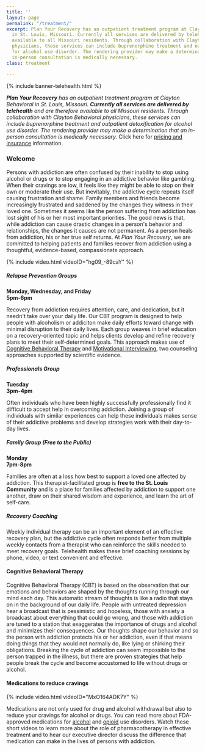 ```yaml
---
title: ''
layout: page
permalink: "/treatment/"
excerpt: Plan Your Recovery has an outpatient treatment program at Clayton Behavioral
  in St. Louis, Missouri. Currently all services are delivered by telehealth and are
  available to all Missouri residents. Through collaboration with Clayton Behavioral
  physicians, these services can include buprenorphine treatment and outpatient detoxification
  for alcohol use disorder. The rendering provider may make a determination that an
  in-person consultation is medically necessary.
class: treatment

---
```

{% include banner-telehealth.html %}

**_Plan Your Recovery_** _has an outpatient treatment program at Clayton Behavioral in St. Louis, Missouri. **Currently all services are delivered by telehealth** and are therefore available to all Missouri residents. Through collaboration with Clayton Behavioral physicians, these services can include buprenorphine treatment and outpatient detoxification for alcohol use disorder. The rendering provider may make a determination that an in-person consultation is medically necessary._ Click here for [pricing and insurance](http://planyourrecovery.com/pricing) information.

### Welcome

Persons with addiction are often confused by their inability to stop using alcohol or drugs or to stop engaging in an addictive behavior like gambling. When their cravings are low, it feels like they might be able to stop on their own or moderate their use. But inevitably, the addictive cycle repeats itself causing frustration and shame. Family members and friends become increasingly frustrated and saddened by the changes they witness in their loved one. Sometimes it seems like the person suffering from addiction has lost sight of his or her most important priorities. The good news is that, while addiction can cause drastic changes in a person's behavior and relationships, the changes it causes are not permanent. As a person heals from addiction, his or her true self returns. At _Plan Your Recovery_, we are committed to helping patients and families recover from addiction using a thoughtful, evidence-based, compassionate approach. <br>

{% include video.html videoID="hg09_-89caY" %}

##### Relapse Prevention Groups

**Monday, Wednesday, and Friday  
5pm-6pm**

Recovery from addiction requires attention, care, and dedication, but it needn't take over your daily life. Our CBT program is designed to help people with alcoholism or addiciton make daily efforts toward change with minimal disruption to their daily lives. Each group weaves in brief education on a recovery-oriented topic and helps clients develop and refine recovery plans to meet their self-determined goals. This approach makes use of [Cognitive Behavioral Therapy](https://www.drugabuse.gov/publications/principles-drug-addiction-treatment-research-based-guide-third-edition/evidence-based-approaches-to-drug-addiction-treatment/behavioral) and [Motivational Interviewing](https://attcnetwork.org/centers/northwest-attc/motivational-interviewing-mi), two counseling approaches supported by scientific evidence.

##### Professionals Group

**Tuesday  
3pm-4pm**

Often individuals who have been highly successfully professionally find it difficult to accept help in overcoming addiction. Joining a group of individuals with similar experiences can help these individuals makes sense of their addictive problems and develop strategies work with their day-to-day lives.

##### Family Group (Free to the Public)

**Monday  
7pm-8pm**

Families are often at a loss how best to support a loved one affected by addiction. This therapist-facilitated group is **free to the St. Louis Community** and is a place for families affected by addiction to support one another, draw on their shared wisdom and experience, and learn the art of self-care.

##### Recovery Coaching

Weekly individual therapy can be an important element of an effective recovery plan, but the addictive cycle often responds better from multiple weekly contacts from a therapist who can reinforce the skills needed to meet recovery goals. Telehealth makes these brief coaching sessions by phone, video, or text convenient and effective.

#### Cognitive Behavioral Therapy

Cognitive Behavioral Therapy (CBT) is based on the observation that our emotions and behaviors are shaped by the thoughts running through our mind each day. This automatic stream of thoughts is like a radio that stays on in the background of our daily life. People with untreated depression hear a broadcast that is pessimistic and hopeless, those with anxiety a broadcast about everything that could go wrong, and those with addiction are tuned to a station that exaggerates the importance of drugs and alcohol and minimizes their consequences. Our thoughts shape our behavior and so the person with addiction protects his or her addiction, even if that means doing things that they would not normally do, like lying or shirking their obligations. Breaking the cycle of addiction can seem impossible to the person trapped in the illness, but there are proven strategies that help people break the cycle and become accustomed to life without drugs or alcohol.

#### Medications to reduce cravings

{% include video.html videoID="MxO164ADK7Y" %}

Medications are not only used for drug and alcohol withdrawal but also to reduce your cravings for alcohol or drugs. You can read more about FDA-approved medications for [alcohol](https://store.samhsa.gov/shin/content/SMA15-4907/SMA15-4907.pdf) and [opioid](https://store.samhsa.gov/shin/content/SMA09-4442/SMA09-4442.pdf) use disorders. Watch these short videos to learn more about the role of pharmacotherapy in effective treatment and to hear our executive director discuss the difference that medication can make in the lives of persons with addiction.